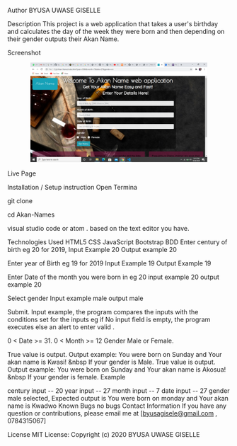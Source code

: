 Author
BYUSA UWASE GISELLE

Description
This project is a web application that takes a user's birthday and calculates the day of the week they were born and then depending on their gender outputs their Akan Name.

Screenshot
<div align="center">
    <img src="Screenshot.png" width="400px">
</div>

Live Page


Installation / Setup instruction
Open Termina

git clone 

cd Akan-Names

visual studio code or atom . based on the text editor you have.

Technologies Used
HTML5
CSS
JavaScript
Bootstrap
BDD
Enter century of birth eg 20 for 2019, Input Example 20 Output example 20

Enter year of Birth eg 19 for 2019 Input Example 19 Output Example 19


Enter Date of the month you were born in eg 20 input example 20 output example 20

Select gender Input example male output male

Submit. Input example, the program compares the inputs with the conditions set for the inputs eg if No input field is empty, the program executes else an alert to enter valid .

0 < Date >= 31.
0 < Month >= 12
Gender Male or Female.

True value is output. Output example: You were born on Sunday and Your akan name is Kwasi! &nbsp If your gender is Male.
True value is output. Output example: You were born on Sunday and Your akan name is Akosua! &nbsp If your gender is female.
Example

century input -- 20
year input -- 27
month input -- 7
date input -- 27
gender  male selected, Expected output is You were born on monday and Your akan name is Kwadwo
Known Bugs
no bugs
Contact Information
If you have any question or contributions, please email me at [byusagisele@gmail.com , 0784315067]

License
MIT License:
Copyright (c) 2020 BYUSA UWASE GISELLE